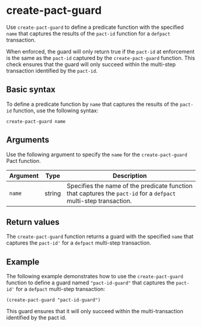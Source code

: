 # create-pact-guard

Use `create-pact-guard` to define a predicate function with the specified `name` that captures the results of the `pact-id` function for a `defpact` transaction. 

When enforced, the guard will only return true if the `pact-id` at enforcement is the same as the `pact-id` captured by the `create-pact-guard` function. 
This check ensures that the guard will only succeed within the multi-step transaction identified by the `pact-id`.

## Basic syntax

To define a predicate function by `name` that captures the results of the `pact-id` function, use the following syntax:

```pact
create-pact-guard name
```

## Arguments

Use the following argument to specify the `name` for the `create-pact-guard` Pact function.

| Argument | Type | Description |
| --- | --- | --- |
| `name` | string | Specifies the name of the predicate function that captures the `pact-id` for a `defpact` multi-step transaction. |

## Return values

The `create-pact-guard` function returns a guard with the specified `name` that captures the `pact-id'` for a `defpact` multi-step transaction.

## Example

The following example demonstrates how to use the `create-pact-guard` function to define a guard named `"pact-id-guard"` that captures the `pact-id'` for a `defpact` multi-step transaction:

```pact
(create-pact-guard "pact-id-guard")
```

This guard ensures that it will only succeed within the multi-transaction identified by the pact id.

